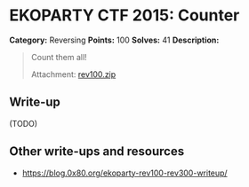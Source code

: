 # EKOPARTY CTF 2015: Counter

**Category:** Reversing
**Points:** 100
**Solves:** 41
**Description:**

> Count them all!
> 
> Attachment: [rev100.zip](./rev100.zip)


## Write-up

(TODO)

## Other write-ups and resources

* <https://blog.0x80.org/ekoparty-rev100-rev300-writeup/>
